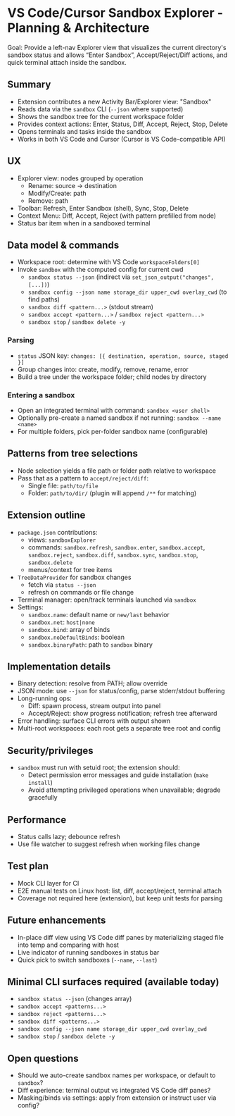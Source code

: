 # VS Code/Cursor Sandbox Explorer - Planning & Architecture

Goal: Provide a left-nav Explorer view that visualizes the current directory's sandbox status and allows “Enter Sandbox”, Accept/Reject/Diff actions, and quick terminal attach inside the sandbox.

## Summary
- Extension contributes a new Activity Bar/Explorer view: "Sandbox"
- Reads data via the `sandbox` CLI (`--json` where supported)
- Shows the sandbox tree for the current workspace folder
- Provides context actions: Enter, Status, Diff, Accept, Reject, Stop, Delete
- Opens terminals and tasks inside the sandbox
- Works in both VS Code and Cursor (Cursor is VS Code-compatible API)

## UX
- Explorer view: nodes grouped by operation
  - Rename: source -> destination
  - Modify/Create: path
  - Remove: path
- Toolbar: Refresh, Enter Sandbox (shell), Sync, Stop, Delete
- Context Menu: Diff, Accept, Reject (with pattern prefilled from node)
- Status bar item when in a sandboxed terminal

## Data model & commands
- Workspace root: determine with VS Code `workspaceFolders[0]`
- Invoke `sandbox` with the computed config for current cwd
  - `sandbox status --json` (indirect via `set_json_output("changes", [...])`)
  - `sandbox config --json name storage_dir upper_cwd overlay_cwd` (to find paths)
  - `sandbox diff <pattern...>` (stdout stream)
  - `sandbox accept <pattern...>` / `sandbox reject <pattern...>`
  - `sandbox stop` / `sandbox delete -y`

### Parsing
- `status` JSON key: `changes: [{ destination, operation, source, staged }]`
- Group changes into: create, modify, remove, rename, error
- Build a tree under the workspace folder; child nodes by directory

### Entering a sandbox
- Open an integrated terminal with command: `sandbox <user shell>`
- Optionally pre-create a named sandbox if not running: `sandbox --name <name>`
- For multiple folders, pick per-folder sandbox name (configurable)

## Patterns from tree selections
- Node selection yields a file path or folder path relative to workspace
- Pass that as a pattern to `accept/reject/diff`:
  - Single file: `path/to/file`
  - Folder: `path/to/dir/` (plugin will append `/**` for matching)

## Extension outline
- `package.json` contributions:
  - views: `sandboxExplorer`
  - commands: `sandbox.refresh`, `sandbox.enter`, `sandbox.accept`, `sandbox.reject`, `sandbox.diff`, `sandbox.sync`, `sandbox.stop`, `sandbox.delete`
  - menus/context for tree items
- `TreeDataProvider` for sandbox changes
  - fetch via `status --json`
  - refresh on commands or file change
- Terminal manager: open/track terminals launched via `sandbox`
- Settings:
  - `sandbox.name`: default name or `new/last` behavior
  - `sandbox.net`: `host|none`
  - `sandbox.bind`: array of binds
  - `sandbox.noDefaultBinds`: boolean
  - `sandbox.binaryPath`: path to `sandbox` binary

## Implementation details
- Binary detection: resolve from PATH; allow override
- JSON mode: use `--json` for status/config, parse stderr/stdout buffering
- Long-running ops:
  - Diff: spawn process, stream output into panel
  - Accept/Reject: show progress notification; refresh tree afterward
- Error handling: surface CLI errors with output shown
- Multi-root workspaces: each root gets a separate tree root and config

## Security/privileges
- `sandbox` must run with setuid root; the extension should:
  - Detect permission error messages and guide installation (`make install`)
  - Avoid attempting privileged operations when unavailable; degrade gracefully

## Performance
- Status calls lazy; debounce refresh
- Use file watcher to suggest refresh when working files change

## Test plan
- Mock CLI layer for CI
- E2E manual tests on Linux host: list, diff, accept/reject, terminal attach
- Coverage not required here (extension), but keep unit tests for parsing

## Future enhancements
- In-place diff view using VS Code diff panes by materializing staged file into temp and comparing with host
- Live indicator of running sandboxes in status bar
- Quick pick to switch sandboxes (`--name`, `--last`)

## Minimal CLI surfaces required (available today)
- `sandbox status --json` (changes array)
- `sandbox accept <patterns...>`
- `sandbox reject <patterns...>`
- `sandbox diff <patterns...>`
- `sandbox config --json name storage_dir upper_cwd overlay_cwd`
- `sandbox stop` / `sandbox delete -y`

## Open questions
- Should we auto-create sandbox names per workspace, or default to `sandbox`?
- Diff experience: terminal output vs integrated VS Code diff panes?
- Masking/binds via settings: apply from extension or instruct user via config?
